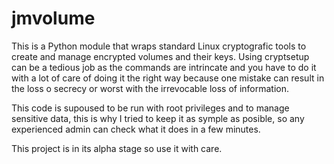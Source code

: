 # jmvolume

This is a Python module that wraps standard Linux cryptografic tools to create
and manage encrypted volumes and their keys. Using cryptsetup can be a tedious
job as the commands are intrincate and you have to do it with a lot of care of
doing it the right way because one mistake can result in the loss o secrecy or
worst with the irrevocable loss of information.

This code is supoused to be run with root privileges and to manage sensitive
data, this is why I tried to keep it as symple as posible, so any experienced
admin can check what it does in a few minutes.

This project is in its alpha stage so use it with care.
